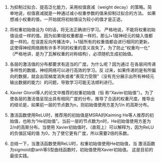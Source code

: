 1. 为抑制过拟合、提高泛化能力，采用权值衰减（weight decay）的策略。简单地说，权值衰减就是一种通过减小权重参数的值来抑制过拟合的方法。 如果想减小权重的值，一开始就将初始值设为较小的值才是正途。

2. 将权重初始值设为 0的话，将无法正确进行学习。 
    严格地说，不能将权重初始值设成一样的值。因为如果l层权重都是一样的，那么l+1层神经元的输入值都是一样的。在误差反向传播法中，l+1层所有的权重值都会进行相同的更新。这使得神经网络拥有许多不同的权重的意义丧失了。为了防止“权重均一化” （严格地讲，是为了瓦解权重的对称结构），必须随机生成初始值。

3. 各层的激活值的分布都要求有适当的广度。为什么呢？因为通过 在各层间传递多样性的数据，神经网络可以进行高效的学习。反 过来，如果传递的是有所偏向的数据，就会出现梯度消失或者“表现力受限”（没有充分展示出所有神经元输出数据的能力）的问题，导致学习可能无法顺利进行。
4. Xavier Glorot等人的论文中推荐的权重初始值（俗 称“Xavier初始值”）。为了使各层的激活值呈现出具有相同广度的分布，推导了合适的权重尺度。推导出的结论是，如果前一层的节点数为n，则初始值使用方差为1/n 的高斯分布。
5. 激活函数使用ReLU时，推荐用的初始值是MSRA的Kaiming He等人推荐的初始值，也称为“He初始值”。当前一层的节点数为n时，He初始值使用方差为2/n的高斯分布。当使用 Xavier初始值时，（直观上）可以解释为，因为ReLU的负值区域的值 为0，为了使它更有广度，所以需要2倍的系数。

6. 总结一下，当激活函数使用ReLU时，权重初始值使用He初始值，当 激活函数为sigmoid或tanh等S型曲线函数时，初始值使用Xavier初始值。 这是目前的最佳实践。
